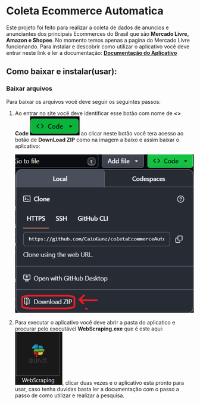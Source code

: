 # Coleta Ecommerce Automatica 

Este projeto foi feito para realizar a coleta de dados de anuncios e anunciantes dos principais Ecommerces do Brasil que são **Mercado Livre, Amazon e Shopee**. No momento temos apenas a pagina do Mercado Livre funcionando. Para instalar e descobrir como utilizar o aplicativo você deve entrar neste link e ler a documentação: [**Documentação do Aplicativo**](https://caiogunz.github.io/coletaEcommerceAutomatica/)

## Como baixar e instalar(usar):

### Baixar arquivos

Para baixar os arquivos você deve seguir os seguintes passos:

1. Ao entrar no site você deve identificar esse botão com nome de **<> Code** ![Botao baixar github](./assets/botaoCodeGithub.png)  ao clicar neste botão você tera acesso ao botão de **DownLoad ZIP** como na imagem a baixo e assim baixar o aplicativo:

    ![Imagen download zip](./assets/botaoDownloadGithub.png)

2. Para executar o aplicativo você deve abrir a pasta do aplicatico e procurar pelo executável **WebScraping.exe** que é este aqui: ![Imagem Executável](/assets/executavel.png), clicar duas vezes e o aplicativo esta pronto para usar, caso tenha duvidas basta ler a documentação com o passo a passo de como utilizar e realizar a pesquisa.



